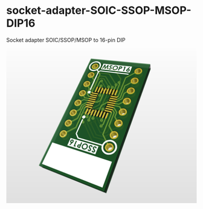 # socket-adapter-SOIC-SSOP-MSOP-DIP16
Socket adapter SOIC/SSOP/MSOP to 16-pin DIP

![3D-view of version E1.01](./doc/3D-view_E1.01.png)
